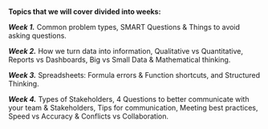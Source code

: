 **Topics that we will cover divided into weeks:**

_**Week 1.**_ Common problem types, SMART Questions & Things to avoid asking questions.

_**Week 2.**_ How we turn data into information, Qualitative vs Quantitative, Reports vs Dashboards, Big vs Small Data & Mathematical thinking.

_**Week 3.**_ Spreadsheets: Formula errors & Function shortcuts, and Structured Thinking.

_**Week 4.**_ Types of Stakeholders, 4 Questions to better communicate with your team & Stakeholders, Tips for communication, Meeting best practices, Speed vs Accuracy & Conflicts vs Collaboration.

